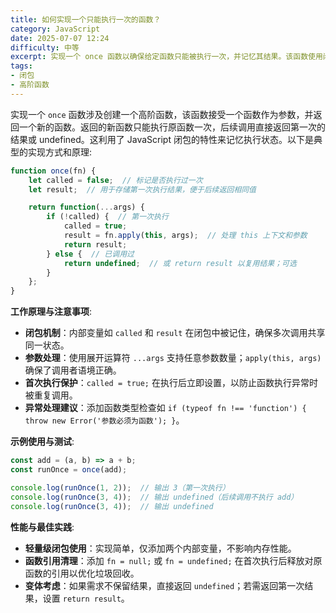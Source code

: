 ```yaml
---
title: 如何实现一个只能执行一次的函数？
category: JavaScript
date: 2025-07-07 12:24
difficulty: 中等
excerpt: 实现一个 once 函数以确保给定函数只能被执行一次，并记忆其结果。该函数使用闭包来管理调用状态和结果。
tags:
- 闭包
- 高阶函数
---
```

实现一个 `once` 函数涉及创建一个高阶函数，该函数接受一个函数作为参数，并返回一个新的函数。返回的新函数只能执行原函数一次，后续调用直接返回第一次的结果或 undefined。这利用了 JavaScript 闭包的特性来记忆执行状态。以下是典型的实现方式和原理:  

```javascript
function once(fn) {
    let called = false;  // 标记是否执行过一次
    let result;  // 用于存储第一次执行结果，便于后续返回相同值

    return function(...args) {
        if (!called) {  // 第一次执行
            called = true;
            result = fn.apply(this, args);  // 处理 this 上下文和参数
            return result;
        } else {  // 已调用过
            return undefined;  // 或 return result 以复用结果；可选
        }
    };
}
```

**工作原理与注意事项**:  
- **闭包机制**：内部变量如 `called` 和 `result` 在闭包中被记住，确保多次调用共享同一状态。  
- **参数处理**：使用展开运算符 `...args` 支持任意参数数量；`apply(this, args)` 确保了调用者语境正确。  
- **首次执行保护**：`called = true;` 在执行后立即设置，以防止函数执行异常时被重复调用。  
- **异常处理建议**：添加函数类型检查如 `if (typeof fn !== 'function') { throw new Error('参数必须为函数'); }`。  

**示例使用与测试**:  
```javascript
const add = (a, b) => a + b;
const runOnce = once(add);

console.log(runOnce(1, 2));  // 输出 3（第一次执行）
console.log(runOnce(3, 4));  // 输出 undefined（后续调用不执行 add）
console.log(runOnce(3, 4));  // 输出 undefined
```  

**性能与最佳实践**:  
- **轻量级闭包使用**：实现简单，仅添加两个内部变量，不影响内存性能。  
- **函数引用清理**：添加 `fn = null;` 或 `fn = undefined;` 在首次执行后释放对原函数的引用以优化垃圾回收。  
- **变体考虑**：如果需求不保留结果，直接返回 `undefined`；若需返回第一次结果，设置 `return result`。

